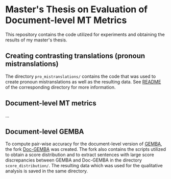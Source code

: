 # Master's Thesis on Evaluation of Document-level MT Metrics

This repository contains the code utilized for experiments and obtaining the results of my master's thesis.

## Creating contrasting translations (pronoun mistranslations)
The directory ```pro_mistranslations/``` contains the code that was used to create pronoun mistranslations as well as the resulting data. See [README](https://github.com/naomiblkr/doc-mt-metrics-eval/blob/main/pro_mistranslations/README.md) of the corresponding directory for more information.

## Document-level MT metrics
...

## Document-level GEMBA

To compute pair-wise accuracy for the document-level version of [GEMBA](https://github.com/MicrosoftTranslator/GEMBA), the fork [Doc-GEMBA](https://github.com/naomiblkr/Doc-GEMBA) was created. The fork also contains the scripts utilized to obtain a score distribution and to extract sentences with large score discrepancies between GEMBA and Doc-GEMBA in the directory ```score_distribution/```. The resulting data which was used for the qualitative analysis is saved in the same directory.
